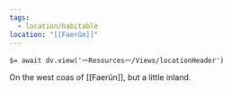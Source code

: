```yaml
---
tags:
  - location/habitable
location: "[[Faerûn]]"
---
```


`$= await dv.view('一Resources一/Views/locationHeader')`

On the west coas of [[Faerûn]], but a little inland.
